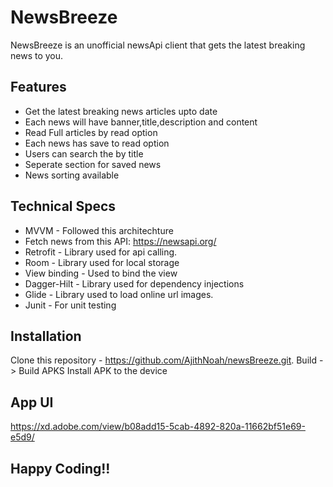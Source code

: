 # NewsBreeze

NewsBreeze is an unofficial newsApi client that gets the latest breaking news to you.

## Features

- Get the latest breaking news articles upto date
- Each news will have banner,title,description and content
- Read Full articles by read option
- Each news has save to read option
- Users can search the by title
- Seperate section for saved news
- News sorting available
 
## Technical Specs
- MVVM - Followed this architechture
- Fetch news from this API: https://newsapi.org/
- Retrofit - Library used for api calling.
- Room - Library used for local storage
- View binding - Used to bind the view
- Dagger-Hilt - Library used for dependency injections
- Glide - Library used to load online url images.
- Junit - For unit testing

## Installation

Clone this repository - https://github.com/AjithNoah/newsBreeze.git.
Build -> Build APKS
Install APK to the device

## App UI
https://xd.adobe.com/view/b08add15-5cab-4892-820a-11662bf51e69-e5d9/

## Happy Coding!!


